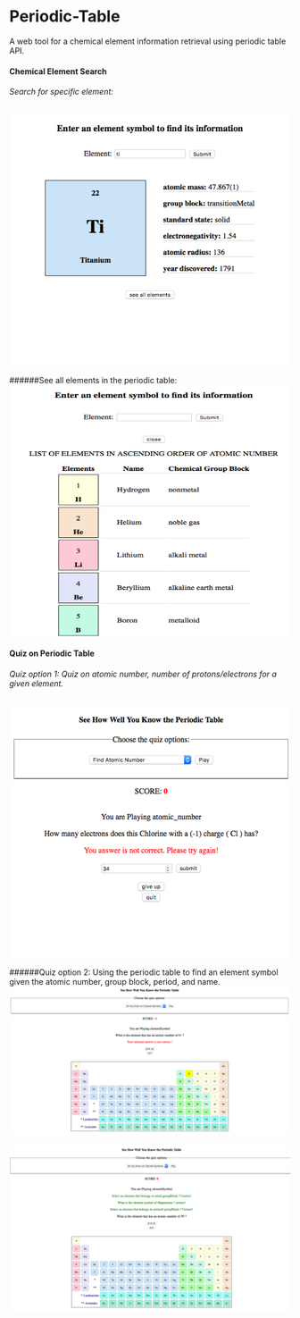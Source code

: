 # Periodic-Table

A web tool for a chemical element information retrieval using periodic table API.

#### Chemical Element Search 
###### Search for specific element:

<img src="images/periodic-table-1.png" width='550px' height='450px' />

######See all elements in the periodic table:
<img src="images/periodic-table-2.png" width='550px' height='450px'/>


#### Quiz on Periodic Table 
###### Quiz option 1: Quiz on atomic number, number of protons/electrons for a given element.

<img src="images/periodic-table-5.png" width='550px' height='450px' />

######Quiz option 2: Using the periodic table to find an element symbol given the atomic number, group block, period, and name.
<img src="images/periodic-table-3.png"  />

<img src="images/periodic-table-4.png"  />



